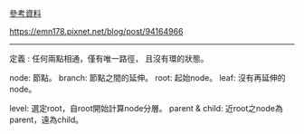 [參考資料](http://web.ntnu.edu.tw/~algo/Tree.html)

https://emn178.pixnet.net/blog/post/94164966

---

定義 : 
任何兩點相通，僅有唯一路徑，
且沒有環的狀態。

node: 節點。
branch: 節點之間的延伸。
root: 起始node。
leaf: 沒有再延伸的node。

level: 選定root，自root開始計算node分層。
parent & child: 近root之node為parent，遠為child。

